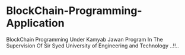 # BlockChain-Programming-Application
BlockChain Programming Under Kamyab Jawan Program In The Supervision Of Sir Syed University of Engineering and Technology ..!!..
